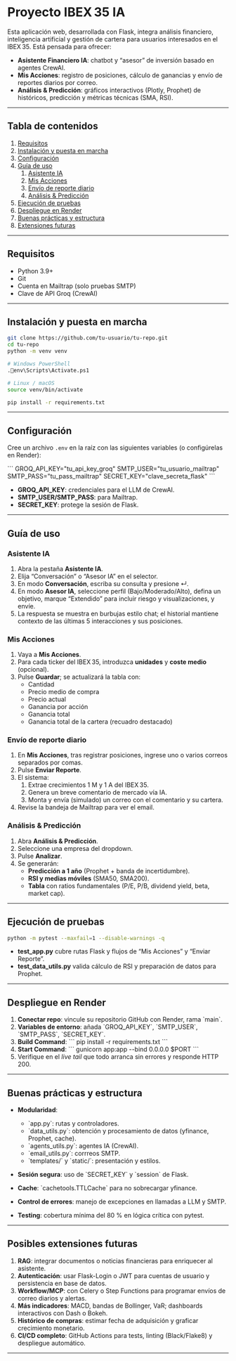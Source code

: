 # Proyecto IBEX 35 IA

Esta aplicación web, desarrollada con Flask, integra análisis financiero, inteligencia artificial y gestión de cartera para usuarios interesados en el IBEX 35. Está pensada para ofrecer:

- **Asistente Financiero IA**: chatbot y “asesor” de inversión basado en agentes CrewAI.  
- **Mis Acciones**: registro de posiciones, cálculo de ganancias y envío de reportes diarios por correo.  
- **Análisis & Predicción**: gráficos interactivos (Plotly, Prophet) de históricos, predicción y métricas técnicas (SMA, RSI).  

---

## Tabla de contenidos

1. [Requisitos](#requisitos)  
2. [Instalación y puesta en marcha](#instalación-y-puesta-en-marcha)  
3. [Configuración](#configuración)  
4. [Guía de uso](#guía-de-uso)  
   1. [Asistente IA](#asistente-ia)  
   2. [Mis Acciones](#mis-acciones)  
   3. [Envío de reporte diario](#envío-de-reporte-diario)  
   4. [Análisis & Predicción](#análisis--predicción)  
5. [Ejecución de pruebas](#ejecución-de-pruebas)  
6. [Despliegue en Render](#despliegue-en-render)  
7. [Buenas prácticas y estructura](#buenas-prácticas-y-estructura)  
8. [Extensiones futuras](#extensiones-futuras)  

---

## Requisitos

- Python 3.9+  
- Git  
- Cuenta en Mailtrap (solo pruebas SMTP)  
- Clave de API Groq (CrewAI)  

---

## Instalación y puesta en marcha

```bash
git clone https://github.com/tu-usuario/tu-repo.git
cd tu-repo
python -m venv venv

# Windows PowerShell
.env\Scripts\Activate.ps1  

# Linux / macOS
source venv/bin/activate

pip install -r requirements.txt
```

---

## Configuración

Cree un archivo `.env` en la raíz con las siguientes variables (o configúrelas en Render):

\`\`\`
GROQ_API_KEY="tu_api_key_groq"
SMTP_USER="tu_usuario_mailtrap"
SMTP_PASS="tu_pass_mailtrap"
SECRET_KEY="clave_secreta_flask"
\`\`\`

- **GROQ_API_KEY**: credenciales para el LLM de CrewAI.  
- **SMTP_USER/SMTP_PASS**: para Mailtrap.  
- **SECRET_KEY**: protege la sesión de Flask.

---

## Guía de uso

### Asistente IA

1. Abra la pestaña **Asistente IA**.  
2. Elija “Conversación” o “Asesor IA” en el selector.  
3. En modo **Conversación**, escriba su consulta y presione ↵.  
4. En modo **Asesor IA**, seleccione perfil (Bajo/Moderado/Alto), defina un objetivo, marque “Extendido” para incluir riesgo y visualizaciones, y envíe.  
5. La respuesta se muestra en burbujas estilo chat; el historial mantiene contexto de las últimas 5 interacciones y sus posiciones.

### Mis Acciones

1. Vaya a **Mis Acciones**.  
2. Para cada ticker del IBEX 35, introduzca **unidades** y **coste medio** (opcional).  
3. Pulse **Guardar**; se actualizará la tabla con:
   - Cantidad  
   - Precio medio de compra  
   - Precio actual  
   - Ganancia por acción  
   - Ganancia total  
   - Ganancia total de la cartera (recuadro destacado)  

### Envío de reporte diario

1. En **Mis Acciones**, tras registrar posiciones, ingrese uno o varios correos separados por comas.  
2. Pulse **Enviar Reporte**.  
3. El sistema:
   1. Extrae crecimientos 1 M y 1 A del IBEX 35.  
   2. Genera un breve comentario de mercado vía IA.  
   3. Monta y envía (simulado) un correo con el comentario y su cartera.  
4. Revise la bandeja de Mailtrap para ver el email.

### Análisis & Predicción

1. Abra **Análisis & Predicción**.  
2. Seleccione una empresa del dropdown.  
3. Pulse **Analizar**.  
4. Se generarán:
   - **Predicción a 1 año** (Prophet + banda de incertidumbre).  
   - **RSI y medias móviles** (SMA50, SMA200).  
   - **Tabla** con ratios fundamentales (P/E, P/B, dividend yield, beta, market cap).

---

## Ejecución de pruebas

```bash
python -m pytest --maxfail=1 --disable-warnings -q
```

- **test_app.py** cubre rutas Flask y flujos de “Mis Acciones” y “Enviar Reporte”.  
- **test_data_utils.py** valida cálculo de RSI y preparación de datos para Prophet.

---

## Despliegue en Render

1. **Conectar repo**: vincule su repositorio GitHub con Render, rama \`main\`.  
2. **Variables de entorno**: añada \`GROQ_API_KEY\`, \`SMTP_USER\`, \`SMTP_PASS\`, \`SECRET_KEY\`.  
3. **Build Command**:
   \`\`\`
   pip install -r requirements.txt
   \`\`\`
4. **Start Command**:
   \`\`\`
   gunicorn app:app --bind 0.0.0.0 $PORT
   \`\`\`
5. Verifique en el *live tail* que todo arranca sin errores y responde HTTP 200.

---

## Buenas prácticas y estructura

- **Modularidad**:  
  - \`app.py\`: rutas y controladores.  
  - \`data_utils.py\`: obtención y procesamiento de datos (yfinance, Prophet, cache).  
  - \`agents_utils.py\`: agentes IA (CrewAI).  
  - \`email_utils.py\`: corrreos SMTP.  
  - \`templates/\` y \`static/\`: presentación y estilos.  

- **Sesión segura**: uso de \`SECRET_KEY\` y \`session\` de Flask.  
- **Cache**: \`cachetools.TTLCache\` para no sobrecargar yfinance.  
- **Control de errores**: manejo de excepciones en llamadas a LLM y SMTP.  
- **Testing**: cobertura mínima del 80 % en lógica crítica con pytest.

---

## Posibles extensiones futuras

1. **RAG**: integrar documentos o noticias financieras para enriquecer al asistente.  
2. **Autenticación**: usar Flask-Login o JWT para cuentas de usuario y persistencia en base de datos.  
3. **Workflow/MCP**: con Celery o Step Functions para programar envíos de correo diarios y alertas.  
4. **Más indicadores**: MACD, bandas de Bollinger, VaR; dashboards interactivos con Dash o Bokeh.  
5. **Histórico de compras**: estimar fecha de adquisición y graficar crecimiento monetario.  
6. **CI/CD completo**: GitHub Actions para tests, linting (Black/Flake8) y despliegue automático.

---
